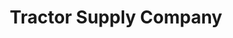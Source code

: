 ---
title: "Tractor Supply Company"
url: /lubbock/tractor-supply-company-interstate-27/
shop: general
---